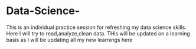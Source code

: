 # Data-Science-
This is an individual practice session for refreshing my data science skills. Here I will try to read,analyze,clean data.
THis will be updated on a learning basis as I will be updating all my new learnings here
